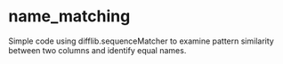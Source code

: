# name_matching

Simple code using difflib.sequenceMatcher to examine pattern similarity between two columns and identify equal names.
